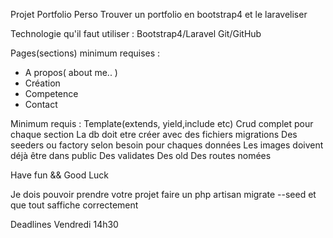 Projet Portfolio Perso
Trouver un portfolio en bootstrap4 et le laraveliser

Technologie qu'il faut utiliser :
Bootstrap4/Laravel
Git/GitHub

Pages(sections) minimum requises :
- A propos( about me.. )
- Création
- Competence
- Contact

Minimum requis : 
Template(extends, yield,include etc)
Crud complet pour chaque section
La db doit etre créer avec des fichiers migrations
Des seeders ou factory selon besoin pour chaques données
Les images doivent déjà être dans public
Des validates
Des old
Des routes nomées

Have fun && Good Luck

Je dois pouvoir prendre votre projet faire un php artisan migrate --seed et que tout saffiche correctement

Deadlines Vendredi 14h30